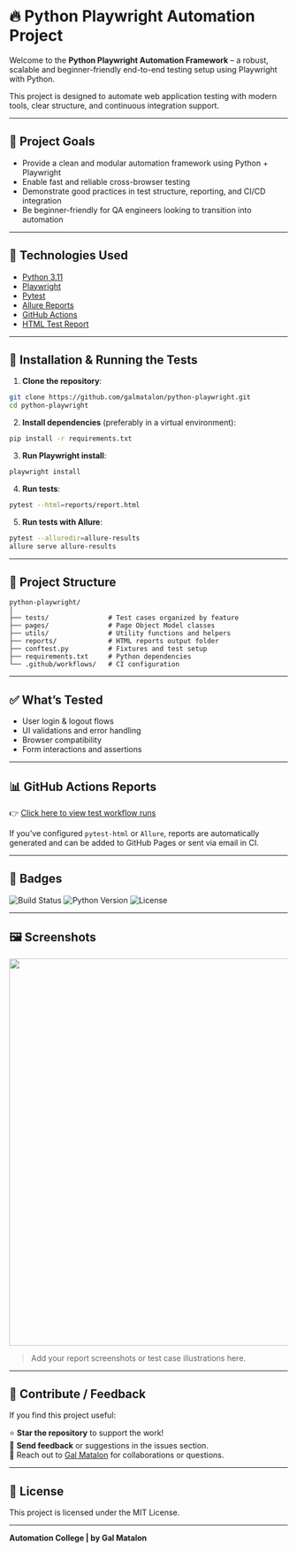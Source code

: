 # 🔥 Python Playwright Automation Project

Welcome to the **Python Playwright Automation Framework** – a robust, scalable and beginner-friendly end-to-end testing setup using Playwright with Python.

This project is designed to automate web application testing with modern tools, clear structure, and continuous integration support.

---

## 🎯 Project Goals

- Provide a clean and modular automation framework using Python + Playwright
- Enable fast and reliable cross-browser testing
- Demonstrate good practices in test structure, reporting, and CI/CD integration
- Be beginner-friendly for QA engineers looking to transition into automation

---

## 🧰 Technologies Used

- [Python 3.11](https://www.python.org/)
- [Playwright](https://playwright.dev/python/)
- [Pytest](https://docs.pytest.org/)
- [Allure Reports](https://docs.qameta.io/allure/)
- [GitHub Actions](https://github.com/features/actions)
- [HTML Test Report](https://pypi.org/project/pytest-html/)

---

## 🚀 Installation & Running the Tests

1. **Clone the repository**:

```bash
git clone https://github.com/galmatalon/python-playwright.git
cd python-playwright
```

2. **Install dependencies** (preferably in a virtual environment):

```bash
pip install -r requirements.txt
```

3. **Run Playwright install**:

```bash
playwright install
```

4. **Run tests**:

```bash
pytest --html=reports/report.html
```

5. **Run tests with Allure**:

```bash
pytest --alluredir=allure-results
allure serve allure-results
```

---

## 📁 Project Structure

```
python-playwright/
│
├── tests/               # Test cases organized by feature
├── pages/               # Page Object Model classes
├── utils/               # Utility functions and helpers
├── reports/             # HTML reports output folder
├── conftest.py          # Fixtures and test setup
├── requirements.txt     # Python dependencies
└── .github/workflows/   # CI configuration
```

---

## ✅ What’s Tested

- User login & logout flows
- UI validations and error handling
- Browser compatibility
- Form interactions and assertions

---

## 📊 GitHub Actions Reports

👉 [Click here to view test workflow runs](https://github.com/galmatalon/python-playwright/actions)

If you've configured `pytest-html` or `Allure`, reports are automatically generated and can be added to GitHub Pages or sent via email in CI.

---

## 📛 Badges

![Build Status](https://github.com/galmatalon/python-playwright/actions/workflows/python-app.yml/badge.svg)
![Python Version](https://img.shields.io/badge/python-3.11-blue)
![License](https://img.shields.io/github/license/galmatalon/python-playwright)

---

## 🖼️ Screenshots

<img src="https://github.com/galmatalon/python-playwright/blob/main/assets/screenshot-report.png" width="700"/>

> Add your report screenshots or test case illustrations here.

---

## 🙌 Contribute / Feedback

If you find this project useful:

⭐ **Star the repository** to support the work!  
💬 **Send feedback** or suggestions in the issues section.  
📩 Reach out to [Gal Matalon](https://www.linkedin.com/in/galmatalon) for collaborations or questions.

---

## 📘 License

This project is licensed under the MIT License.

---

**Automation College | by Gal Matalon**
